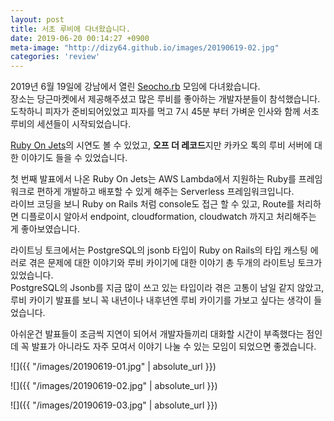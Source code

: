 ```yaml
---
layout: post
title: 서초 루비에 다녀왔습니다. 
date: 2019-06-20 00:14:27 +0900
meta-image: "http://dizy64.github.io/images/20190619-02.jpg"
categories: 'review'
---
```


2019년 6월 19일에 강남에서 열린 [Seocho.rb](https://festa.io/events/318) 모임에 다녀왔습니다.<br/>
장소는 당근마켓에서 제공해주셨고 많은 루비를 좋아하는 개발자분들이 참석했습니다.<br/>
도착하니 피자가 준비되어있었고 피자를 먹고 7시 45분 부터 가벼운 인사와 함께 서초 루비의 세션들이 시작되었습니다.

[Ruby On Jets](https://rubyonjets.com/)의 시연도 볼 수 있었고, **오프 더 레코드**지만 카카오 톡의 루비 서버에 대한 이야기도 들을 수 있었습니다.

첫 번째 발표에서 나온 Ruby On Jets는 AWS Lambda에서 지원하는 Ruby를 프레임워크로 편하게 개발하고 배포할 수 있게 해주는 Serverless 프레임워크입니다.<br/>
라이브 코딩을 보니 Ruby on Rails 처럼 console도 접근 할 수 있고, Route를 처리하면 디플로이시 알아서 endpoint, cloudformation, cloudwatch 까지고 처리해주는 게 좋아보였습니다. 

라이트닝 토크에서는 PostgreSQL의 jsonb 타입이 Ruby on Rails의 타입 캐스팅 에러로 겪은 문제에 대한 이야기와 루비 카이기에 대한 이야기 총 두개의 라이트닝 토크가 있었습니다.<br/>
PostgreSQL의 Jsonb를 지금 많이 쓰고 있는 타입이라 겪은 고통이 남일 같지 않았고, 루비 카이기 발표를 보니 꼭 내년이나 내후년엔 루비 카이기를 가보고 싶다는 생각이 들었습니다.

아쉬운건 발표들이 조금씩 지연이 되어서 개발자들끼리 대화할 시간이 부족했다는 점인데 꼭 발표가 아니라도 자주 모여서 이야기 나눌 수 있는 모임이 되었으면 좋겠습니다.

![]({{ "/images/20190619-01.jpg" | absolute_url }})

![]({{ "/images/20190619-02.jpg" | absolute_url }})

![]({{ "/images/20190619-03.jpg" | absolute_url }})


